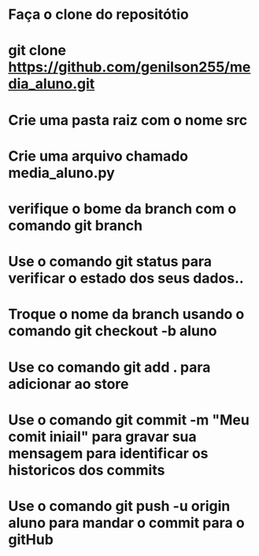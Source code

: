 # Faça o clone do repositótio
# git clone https://github.com/genilson255/media_aluno.git
# Crie uma pasta raiz com o nome src
# Crie uma arquivo chamado media_aluno.py
# verifique o bome da branch com o comando git branch
# Use o comando git status para verificar o estado dos seus dados..
# Troque o nome da branch usando o comando git checkout -b aluno
# Use co comando git add . para adicionar ao store
# Use o comando git commit -m "Meu comit iniail" para gravar sua mensagem para identificar os historicos dos commits
# Use o comando git push -u origin aluno para mandar o commit para o gitHub

